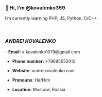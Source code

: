 <h3>👋 Hi, I’m @kovalenko359</h3>
I’m currently learning PHP, JS, Python, C/C++
<br><br><br>
<h3><b><i>ANDREI KOVALENKO</i></b></h3>
- <b>Email:</b> a.kovalenko1079@gmail.com

- <b>Phone number:</b> +79685552010

- <b>Website:</b> andreikovalenko.com

- <b>Pronouns:</b> He/Him

- <b>Location:</b> Moscow, Russia 

<!---
kovalenko359/kovalenko359 is a ✨ special ✨ repository because its `README.md` (this file) appears on your GitHub profile.
You can click the Preview link to take a look at your changes.
--->
